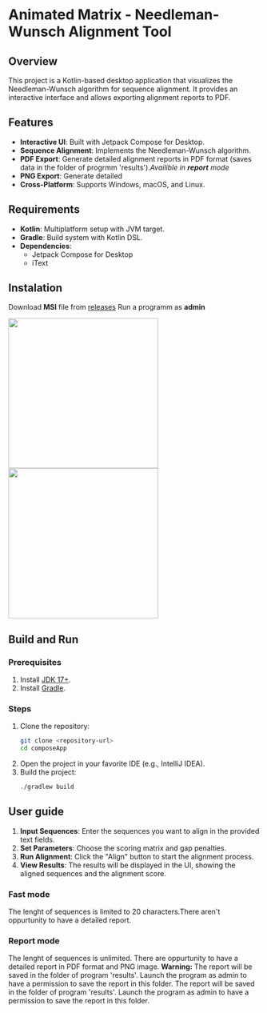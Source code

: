 # Animated Matrix - Needleman-Wunsch Alignment Tool

## Overview

This project is a Kotlin-based desktop application that visualizes the Needleman-Wunsch algorithm for sequence alignment. It provides an interactive interface and allows exporting alignment reports to PDF.

## Features

- **Interactive UI**: Built with Jetpack Compose for Desktop.
- **Sequence Alignment**: Implements the Needleman-Wunsch algorithm.
- **PDF Export**: Generate detailed alignment reports in PDF format (saves data in the folder of progrmm 'results').*Availible in **report** mode*
- **PNG Export**: Generate detailed
- **Cross-Platform**: Supports Windows, macOS, and Linux.

## Requirements

- **Kotlin**: Multiplatform setup with JVM target.
- **Gradle**: Build system with Kotlin DSL.
- **Dependencies**:
    - Jetpack Compose for Desktop
    - iText

## Instalation
Download **MSI** file from [releases](https://github.com/timGalk/NWAlgo/releases)
Run a programm as **admin**


<img src="https://github.com/user-attachments/assets/f67122ec-ac75-48ac-a1a5-173aa4bc5493" width="300" /> <img src="https://github.com/user-attachments/assets/77bdc836-8dbf-4048-bac6-d9cb6adf3425" width="300" />


## Build and Run
### Prerequisites

1. Install [JDK 17+](https://adoptopenjdk.net/).
2. Install [Gradle](https://gradle.org/).

### Steps

1. Clone the repository:
   ```bash
   git clone <repository-url>
   cd composeApp
    ```
2. Open the project in your favorite IDE (e.g., IntelliJ IDEA).
3. Build the project:
   ```bash
   ./gradlew build
   ```

## User guide
1. **Input Sequences**: Enter the sequences you want to align in the provided text fields.
2. **Set Parameters**: Choose the scoring matrix and gap penalties.
3. **Run Alignment**: Click the "Align" button to start the alignment process.
4. **View Results**: The results will be displayed in the UI, showing the aligned sequences and the alignment score.

### Fast mode
The lenght of sequences is limited to 20 characters.There aren't oppurtunity to have a detailed report.
### Report mode
The lenght of sequences is unlimited. There are oppurtunity to have a detailed report in PDF format and PNG image. **Warning:** The report will be saved in the folder of program 'results'. Launch the program as admin to have a permission to save the report in this folder. The report will be saved in the folder of program 'results'. Launch the program as admin to have a permission to save the report in this folder.


